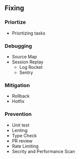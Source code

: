 ## Fixing

### Priortize
- Priortizing tasks

### Debugging 
- Source Map 
- Session Replay 
    - Log Rocket
    - Sentry
### Mitigation 
- Rollback 
- Hotfix
### Prevention 
- Unit test
- Lenting
- Type Check 
- PR review
- Rate Limiting
- Secrity and Performance Scan 